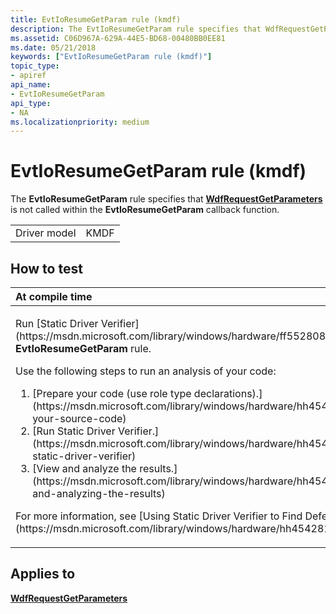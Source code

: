 ```yaml
---
title: EvtIoResumeGetParam rule (kmdf)
description: The EvtIoResumeGetParam rule specifies that WdfRequestGetParameters is not called within the EvtIoResumeGetParam callback function.
ms.assetid: C06D967A-629A-44E5-BD68-00480BB0EE81
ms.date: 05/21/2018
keywords: ["EvtIoResumeGetParam rule (kmdf)"]
topic_type:
- apiref
api_name:
- EvtIoResumeGetParam
api_type:
- NA
ms.localizationpriority: medium
---
```


# EvtIoResumeGetParam rule (kmdf)


The **EvtIoResumeGetParam** rule specifies that [**WdfRequestGetParameters**](https://msdn.microsoft.com/library/windows/hardware/ff549969) is not called within the **EvtIoResumeGetParam** callback function.

|              |      |
|--------------|------|
| Driver model | KMDF |

How to test
-----------

<table>
<colgroup>
<col width="100%" />
</colgroup>
<thead>
<tr class="header">
<th align="left">At compile time</th>
</tr>
</thead>
<tbody>
<tr class="odd">
<td align="left"><p>Run [Static Driver Verifier](https://msdn.microsoft.com/library/windows/hardware/ff552808) and specify the <strong>EvtIoResumeGetParam</strong> rule.</p>
Use the following steps to run an analysis of your code:
<ol>
<li>[Prepare your code (use role type declarations).](https://msdn.microsoft.com/library/windows/hardware/hh454281#preparing-your-source-code)</li>
<li>[Run Static Driver Verifier.](https://msdn.microsoft.com/library/windows/hardware/hh454281#running-static-driver-verifier)</li>
<li>[View and analyze the results.](https://msdn.microsoft.com/library/windows/hardware/hh454281#viewing-and-analyzing-the-results)</li>
</ol>
<p>For more information, see [Using Static Driver Verifier to Find Defects in Drivers](https://msdn.microsoft.com/library/windows/hardware/hh454281).</p></td>
</tr>
</tbody>
</table>

Applies to
----------

[**WdfRequestGetParameters**](https://msdn.microsoft.com/library/windows/hardware/ff549969)
 

 





